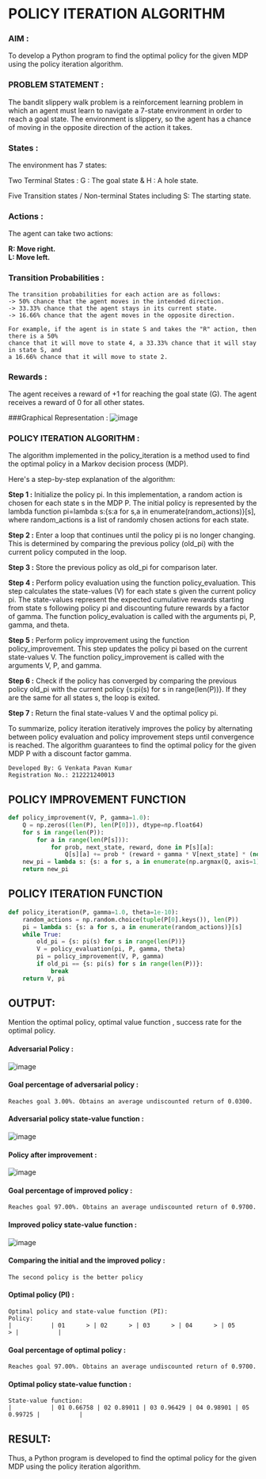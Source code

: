 # POLICY ITERATION ALGORITHM

### AIM :
To develop a Python program to find the optimal policy for the given MDP using the policy iteration algorithm.

### PROBLEM STATEMENT :
The bandit slippery walk problem is a reinforcement learning problem in which an agent must learn to navigate a 7-state environment in order to reach a goal state. The environment is slippery, so the agent has a chance of moving in the opposite direction of the action it takes.

### States :
The environment has 7 states:

Two Terminal States : G : The goal state & H : A hole state.

Five Transition states / Non-terminal States including S: The starting state.

### Actions :
The agent can take two actions:

**R: Move right.**
</br>
**L: Move left.**

### Transition Probabilities :
```
The transition probabilities for each action are as follows:
-> 50% chance that the agent moves in the intended direction.
-> 33.33% chance that the agent stays in its current state.
-> 16.66% chance that the agent moves in the opposite direction.

For example, if the agent is in state S and takes the "R" action, then there is a 50%
chance that it will move to state 4, a 33.33% chance that it will stay in state S, and
a 16.66% chance that it will move to state 2.
```
### Rewards :
The agent receives a reward of +1 for reaching the goal state (G). The agent receives a reward of 0 for all other states.

###Graphical Representation :
![image](https://github.com/Pavan-Gv/policy-iteration-algorithm/assets/94827772/67f46692-b254-42a2-827b-4c4de0a28a11)

### POLICY ITERATION ALGORITHM :

The algorithm implemented in the policy_iteration is a method used to find the optimal policy in a Markov decision process (MDP).

Here's a step-by-step explanation of the algorithm:

**Step 1 :** Initialize the policy pi. In this implementation, a random action is chosen for each state s in the MDP P. The initial policy is represented by the lambda function pi=lambda s:{s:a for s,a in enumerate(random_actions)}[s], where random_actions is a list of randomly chosen actions for each state.

**Step 2 :** Enter a loop that continues until the policy pi is no longer changing. This is determined by comparing the previous policy (old_pi) with the current policy computed in the loop.

**Step 3 :** Store the previous policy as old_pi for comparison later.

**Step 4 :** Perform policy evaluation using the function policy_evaluation. This step calculates the state-values (V) for each state s given the current policy pi. The state-values represent the expected cumulative rewards starting from state s following policy pi and discounting future rewards by a factor of gamma. The function policy_evaluation is called with the arguments pi, P, gamma, and theta.

**Step 5 :** Perform policy improvement using the function policy_improvement. This step updates the policy pi based on the current state-values V. The function policy_improvement is called with the arguments V, P, and gamma.

**Step 6 :** Check if the policy has converged by comparing the previous policy old_pi with the current policy {s:pi(s) for s in range(len(P))}. If they are the same for all states s, the loop is exited.

**Step 7 :** Return the final state-values V and the optimal policy pi.

To summarize, policy iteration iteratively improves the policy by alternating between policy evaluation and policy improvement steps until convergence is reached. The algorithm guarantees to find the optimal policy for the given MDP P with a discount factor gamma.

```
Developed By: G Venkata Pavan Kumar
Registration No.: 212221240013
```

## POLICY IMPROVEMENT FUNCTION
```python
def policy_improvement(V, P, gamma=1.0):
    Q = np.zeros((len(P), len(P[0])), dtype=np.float64)
    for s in range(len(P)):
        for a in range(len(P[s])):
            for prob, next_state, reward, done in P[s][a]:
                Q[s][a] += prob * (reward + gamma * V[next_state] * (not done))
    new_pi = lambda s: {s: a for s, a in enumerate(np.argmax(Q, axis=1))}[s]
    return new_pi
```
## POLICY ITERATION FUNCTION
```python
def policy_iteration(P, gamma=1.0, theta=1e-10):
    random_actions = np.random.choice(tuple(P[0].keys()), len(P))
    pi = lambda s: {s: a for s, a in enumerate(random_actions)}[s]
    while True:
        old_pi = {s: pi(s) for s in range(len(P))}
        V = policy_evaluation(pi, P, gamma, theta)
        pi = policy_improvement(V, P, gamma)
        if old_pi == {s: pi(s) for s in range(len(P))}:
            break
    return V, pi
```
## OUTPUT:
Mention the optimal policy, optimal value function , success rate for the optimal policy.
#### Adversarial Policy :

![image](https://github.com/Pavan-Gv/policy-iteration-algorithm/assets/94827772/1496a0a5-5f8c-41b1-89b7-5ff89295786e)

#### Goal percentage of adversarial policy :
```
Reaches goal 3.00%. Obtains an average undiscounted return of 0.0300.
```
#### Adversarial policy state-value function :

![image](https://github.com/Pavan-Gv/policy-iteration-algorithm/assets/94827772/2f0baa03-7828-403e-a56f-347a852d59ad)

#### Policy after improvement :

![image](https://github.com/Pavan-Gv/policy-iteration-algorithm/assets/94827772/fbab7d94-ae0a-491d-87ef-92e15c736d50)

#### Goal percentage of improved policy :
```
Reaches goal 97.00%. Obtains an average undiscounted return of 0.9700.
```
#### Improved policy state-value function :

![image](https://github.com/Pavan-Gv/policy-iteration-algorithm/assets/94827772/39e618c7-e450-44b6-9e3a-c492f1082656)

#### Comparing the initial and the improved policy :
```
The second policy is the better policy
```
#### Optimal policy (PI) :
```
Optimal policy and state-value function (PI):
Policy:
|           | 01      > | 02      > | 03      > | 04      > | 05      > |           |
```
#### Goal percentage of optimal policy :
```
Reaches goal 97.00%. Obtains an average undiscounted return of 0.9700.
```
#### Optimal policy state-value function :
```
State-value function:
|           | 01 0.66758 | 02 0.89011 | 03 0.96429 | 04 0.98901 | 05 0.99725 |           |
```
## RESULT:

Thus, a Python program is developed to find the optimal policy for the given MDP using the policy iteration algorithm.
